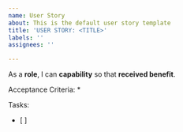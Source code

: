 ```yaml
---
name: User Story
about: This is the default user story template
title: 'USER STORY: <TITLE>'
labels: ''
assignees: ''

---
```


As a **role**, I can **capability** so that **received benefit**.

Acceptance Criteria:
*

Tasks:
- [ ]
